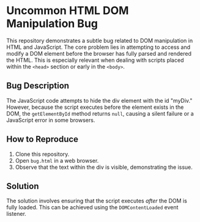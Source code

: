 # Uncommon HTML DOM Manipulation Bug

This repository demonstrates a subtle bug related to DOM manipulation in HTML and JavaScript. The core problem lies in attempting to access and modify a DOM element before the browser has fully parsed and rendered the HTML.  This is especially relevant when dealing with scripts placed within the `<head>` section or early in the `<body>`.

## Bug Description
The JavaScript code attempts to hide the div element with the id "myDiv." However, because the script executes before the element exists in the DOM, the `getElementById` method returns `null`, causing a silent failure or a JavaScript error in some browsers.

## How to Reproduce
1. Clone this repository.
2. Open `bug.html` in a web browser. 
3. Observe that the text within the div is visible, demonstrating the issue.

## Solution
The solution involves ensuring that the script executes *after* the DOM is fully loaded. This can be achieved using the `DOMContentLoaded` event listener.